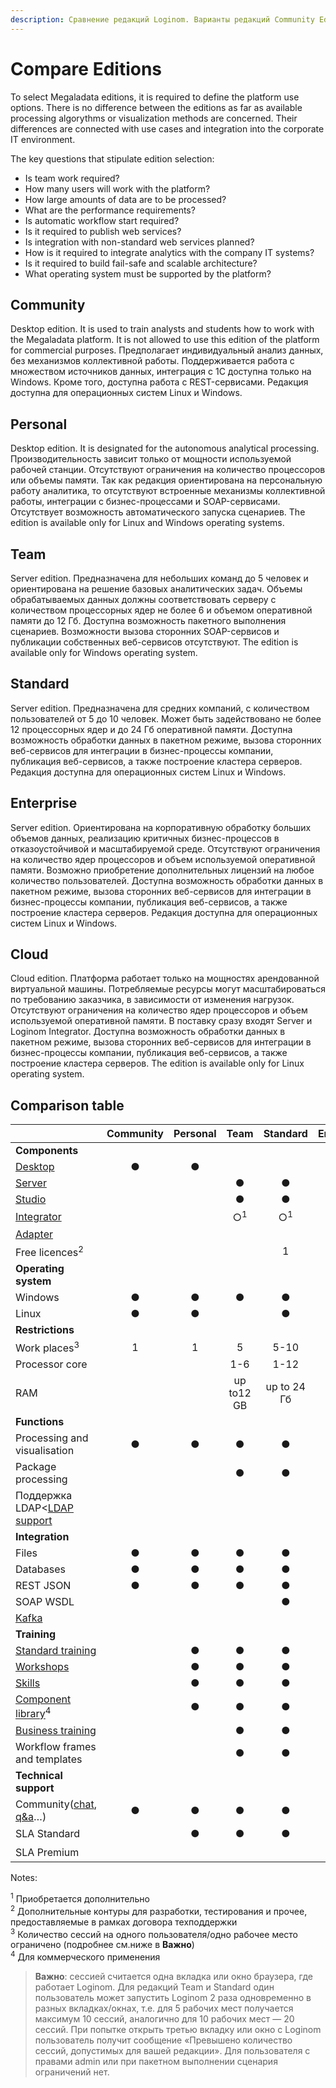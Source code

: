 ```yaml
---
description: Сравнение редакций Loginom. Варианты редакций Community Edition, Personal, Team, Standard, Enterprise. Сравнение возможностей импорта и экспорта данных, обработки, визуализации, подключений.
---
```


# Compare Editions

To select Megaladata editions, it is required to define the platform use options. There is no difference between the editions as far as available processing algorythms or visualization methods are concerned. Their differences are connected with use cases and integration into the corporate IT environment.

The key questions that stipulate edition selection:

* Is team work required?
* How many users will work with the platform?
* How large amounts of data are to be processed?
* What are the performance requirements?
* Is automatic workflow start required?
* Is it required to publish web services?
* Is integration with non-standard web services planned?
* How is it required to integrate analytics with the company IT systems?
* Is it required to build fail-safe and scalable architecture?
* What operating system must be supported by the platform?

## Community

Desktop edition. It is used to train analysts and students how to work with the Megaladata platform. It is not allowed to use this edition of the platform for commercial purposes. Предполагает индивидуальный анализ данных, без механизмов коллективной работы. Поддерживается работа с множеством источников данных, интеграция с 1С доступна только на Windows. Кроме того, доступна работа с REST-сервисами. Редакция доступна для операционных систем Linux и Windows.

## Personal

Desktop edition. It is designated for the autonomous analytical processing. Производительность зависит только от мощности используемой рабочей станции. Отсутствуют ограничения на количество процессоров или объемы памяти. Так как редакция ориентирована на персональную работу аналитика, то отсутствуют встроенные механизмы коллективной работы, интеграции с бизнес-процессами и SOAP-сервисами. Отсутствует возможность автоматического запуска сценариев. The edition is available only for Linux and Windows operating systems.

## Team

Server edition. Предназначена для небольших команд до 5 человек и ориентирована на решение базовых аналитических задач. Объемы обрабатываемых данных должны соответствовать серверу с количеством процессорных ядер не более 6 и объемом оперативной памяти до 12 Гб. Доступна возможность пакетного выполнения сценариев. Возможности вызова сторонних SOAP-сервисов и публикации собственных веб-сервисов отсутствуют. The edition is available only for Windows operating system.

## Standard

Server edition. Предназначена для средних компаний, с количеством пользователей от 5 до 10 человек. Может быть задействовано не более 12 процессорных ядер и до 24 Гб оперативной памяти. Доступна возможность обработки данных в пакетном режиме, вызова сторонних веб-сервисов для интеграции в бизнес-процессы компании, публикация веб-сервисов, а также построение кластера серверов. Редакция доступна для операционных систем Linux и Windows.

## Enterprise

Server edition. Ориентирована на корпоративную обработку больших объемов данных, реализацию критичных бизнес-процессов в отказоустойчивой и масштабируемой среде. Отсутствуют ограничения на количество ядер процессоров и объем используемой оперативной памяти. Возможно приобретение дополнительных лицензий на любое количество пользователей. Доступна возможность обработки данных в пакетном режиме, вызова сторонних веб-сервисов для интеграции в бизнес-процессы компании, публикация веб-сервисов, а также построение кластера серверов. Редакция доступна для операционных систем Linux и Windows.

## Cloud

Cloud edition. Платформа работает только на мощностях арендованной виртуальной машины. Потребляемые ресурсы могут масштабироваться по требованию заказчика, в зависимости от изменения нагрузок. Отсутствуют ограничения на количество ядер процессоров и объем используемой оперативной памяти. В поставку сразу входят Server и  Loginom Integrator. Доступна возможность обработки данных в пакетном режиме, вызова сторонних веб-сервисов для интеграции в бизнес-процессы компании, публикация веб-сервисов, а также построение кластера серверов. The edition is available only for Linux operating system.

## Comparison table

|                          | Community | Personal | Team | Standard | Enterprise | Cloud |
|:-------------------------|:---------:|:--------:|:--------:|:--------:|:----------:|:------:|
| **Components** |           |          |          |          |            |        |
| [Desktop](./components-platform.md#desktop) | ● | ● |          |          |            |        |
| [Server](./components-platform.md#server) |           |          | ● | ● | ● | ● |
| [Studio](./components-platform.md#studio) |           |          | ● | ● | ● | ● |
| [Integrator](./components-platform.md#integrator) |           |          | ○<sup>1</sup> | ○<sup>1</sup> | ● | ● |
| [Adapter](./components-platform.md#adapter) |           |          |          |          | ● |        |
| Free licences<sup>2</sup> |    |          |          | 1 | 3 |        |
| **Operating system** |           |          |          |          |            |        |
| Windows | ● | ● | ● | ● | ● |        |
| Linux | ● | ● |          | ● | ● | ● |
| **Restrictions** |           |          |          |          |            |        |
| Work places<sup>3</sup> | 1 | 1 | 5 | 5-10 | 10-∞ | 1-∞ |
| Processor core |           |          | 1-6 | 1-12 | ∞ | ∞ |
| RAM |           |          | up to12 GB | up to 24 Гб | ∞ | ∞ |
| **Functions** |           |          |          |          |            |        |
| Processing and visualisation | ● | ● | ● | ● | ● | ● |
| Package processing |           |          | ● | ● | ● | ● |
| Поддержка LDAP<[LDAP support](./admin/ldap.md) |           |          |          |          | ● | ● |
| **Integration** |           |          |          |          |            |        |
| Files | ● | ● | ● | ● | ● | ● |
| Databases | ● | ● | ● | ● | ● | ● |
| REST JSON | ● | ● | ● | ● | ● | ● |
| SOAP WSDL |           |          |          | ● | ● | ● |
| [Kafka](./integration/connections/list/kafka.md) | |  |   |          | ● | ● |
| **Training** |           |          |          |          |            |        |
| [Standard training](https://skills.loginom.ru/marketplace/1/category/%D0%91%D0%B0%D0%B7%D0%BE%D0%B2%D1%8B%D0%B5_%D0%BA%D1%83%D1%80%D1%81%D1%8B) |           | ● | ● | ● | ● |        |
| [Workshops](https://mastering.loginom.ru/) |           | ● | ● | ● | ● |        |
| [Skills](https://skills.loginom.ru/marketplace/6/category/%D0%9D%D0%B0%D0%B2%D1%8B%D0%BA%D0%B8) |           | ● | ● | ● | ● |        |
| [Component library](https://marketplace.loginom.ru/libraries/)<sup>4</sup> | | ● | ● | ● | ● |        |
| [Business training](https://skills.loginom.ru/marketplace/2/category/%D0%91%D0%B8%D0%B7%D0%BD%D0%B5%D1%81-%D0%BA%D1%83%D1%80%D1%81%D1%8B) |           |          | ● | ● | ● |        |
| Workflow frames and templates |        |          | ● | ● | ● |        |
| **Technical support** |           |          |          |          |            |        |
| Community([chat](https://t.me/loginom_chat), [q&a](https://qa.loginom.ru/)…) | ● | ● | ● | ● | ● | ● |
| SLA Standard |           | ● | ● | ● | ● | ○<sup>1</sup> |
| SLA Premium |           |          |          |          | ○<sup>1</sup> | &nbsp; |

Notes:

<sup>1</sup> Приобретается дополнительно  
<sup>2</sup> Дополнительные контуры для разработки, тестирования и прочее, предоставляемые в рамках договора техподдержки  
<sup>3</sup> Количество сессий на одного пользователя/одно рабочее место ограничено (подробнее см.ниже в **Важно**)  
<sup>4</sup> Для коммерческого применения


> **Важно**: сессией считается одна вкладка или окно браузера, где работает Loginom. Для редакций Team и Standard один пользователь может запустить Loginom 2 раза одновременно в разных вкладках/окнах, т.е. для 5 рабочих мест получается максимум 10 сессий, аналогично для 10 рабочих мест — 20 сессий. При попытке открыть третью вкладку или окно с Loginom пользователь получит сообщение «Превышено количество сессий, допустимых для вашей редакции». Для пользователя с правами admin или при пакетном выполнении сценария ограничений нет.